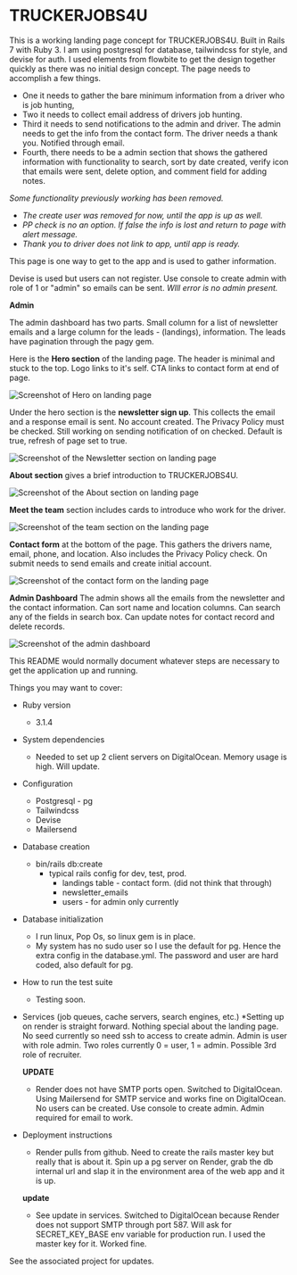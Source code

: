 # TRUCKERJOBS4U

This is a working landing page concept for TRUCKERJOBS4U. Built in Rails 7 with Ruby 3. I am using postgresql for database, tailwindcss for style, and devise for auth. I used elements from flowbite to get the design together quickly as there was no initial design concept. The page needs to accomplish a few things. 

* One it needs to gather the bare minimum information from a driver who is job hunting, 
* Two it needs to collect email address of drivers job hunting. 
* Third it needs to send notifications to the admin and driver. The admin needs to get the info from the contact form. The driver needs a thank you. Notified through email. 
* Fourth, there needs to be a admin section that shows the gathered information with functionality to search, sort by date created, verify icon that emails were sent, delete option, and comment field for adding notes.

_Some functionality previously working has been removed._
* _The create user was removed for now, until the app is up as well._
* _PP check is no an option. If false the info is lost and return to page with alert message._
* _Thank you to driver does not link to app, until app is ready._

This page is one way to get to the app and is used to gather information.

Devise is used but users can not register. Use console to create admin with role of 1 or "admin" so emails can be sent. _WIll error is no admin present._

**Admin**

The admin dashboard has two parts. Small column for a list of newsletter emails and a large column for the leads - (landings), information. The leads have pagination through the pagy gem. 

Here is the **Hero section** of the landing page. The header is minimal and stuck to the top. Logo links to it's self. CTA links to contact form at end of page.

![Screenshot of Hero on landing page](https://blog3169.s3.us-east-2.amazonaws.com/hero.png)

Under the hero section is the **newsletter sign up**. This collects the email and a response email is sent. No account created. The Privacy Policy must be checked. Still working on sending notification of on checked. Default is true, refresh of page set to true.

![Screenshot of the Newsletter section on landing page](https://blog3169.s3.us-east-2.amazonaws.com/newsletter.png)

**About section** gives a brief introduction to TRUCKERJOBS4U.

![Screenshot of the About section on landing page](https://blog3169.s3.us-east-2.amazonaws.com/about.png)

**Meet the team** section includes cards to introduce who work for the driver.

![Screenshot of the team section on the landing page](https://blog3169.s3.us-east-2.amazonaws.com/team.png)

**Contact form** at the bottom of the page. This gathers the drivers name, email, phone, and location. Also includes the Privacy Policy check. On submit needs to send emails and create initial account.

![Screenshot of the contact form on the landing page](https://blog3169.s3.us-east-2.amazonaws.com/contact.png)

**Admin Dashboard** The admin shows all the emails from the newsletter and the contact information. Can sort name and location columns. Can search any of the fields in search box. Can update notes for contact record and delete records.

![Screenshot of the admin dashboard](https://blog3169.s3.us-east-2.amazonaws.com/Screenshot+from+2024-08-27+11-22-27.png)


This README would normally document whatever steps are necessary to get the
application up and running.

Things you may want to cover:

* Ruby version

  * 3.1.4

* System dependencies
  * Needed to set up 2 client servers on DigitalOcean. Memory usage is high. Will update.

* Configuration

  * Postgresql - pg
  * Tailwindcss
  * Devise
  * Mailersend

* Database creation
  * bin/rails db:create
    * typical rails config for dev, test, prod.
      * landings table - contact form. (did not think that through)
      * newsletter_emails
      * users - for admin only currently

* Database initialization
  * I run linux, Pop Os, so linux gem is in place.
  * My system has no sudo user so I use the default for pg. Hence the extra config in the database.yml. The password and user are hard coded, also default for pg.

* How to run the test suite
  * Testing soon.

* Services (job queues, cache servers, search engines, etc.)
   *Setting up on render is straight forward. Nothing special about the landing page. No seed currently so need ssh to access to create admin. Admin is user with role admin. Two roles currently 0 = user, 1 = admin. Possible 3rd role of recruiter.

  **UPDATE**

  * Render does not have SMTP ports open. Switched to DigitalOcean. Using Mailersend for SMTP service and works fine on DigitalOcean. No users can be created. Use console to create admin. Admin required for email to work.

* Deployment instructions
  * Render pulls from github. Need to create the rails master key but really that is about it. Spin up a pg server on Render, grab the db internal url and slap it in the environment area of the web app and it is up.

  **update**

  * See update in services. Switched to DigitalOcean because Render does not support SMTP through port 587. Will ask for SECRET_KEY_BASE env variable for production run. I used the master key for it. Worked fine.



See the associated project for updates.
